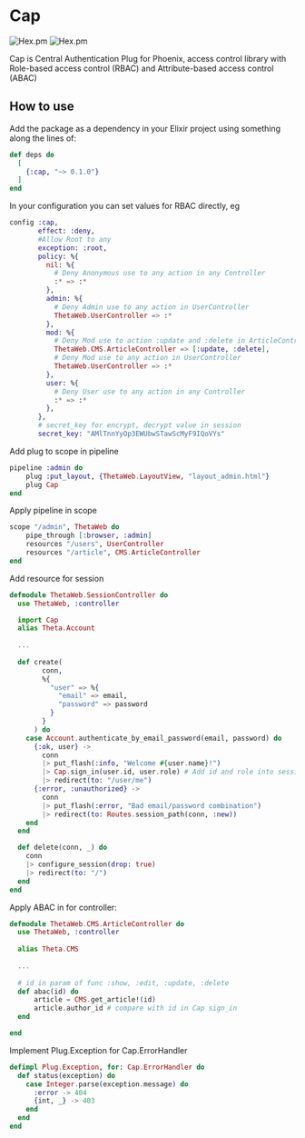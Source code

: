 # Cap
![Hex.pm](https://img.shields.io/hexpm/l/cap)
![Hex.pm](https://img.shields.io/hexpm/v/cap)

Cap is Central Authentication Plug for Phoenix, access control library with Role-based access control (RBAC) and Attribute-based access control (ABAC)

## How to use

Add the package as a dependency in your Elixir project using something along the lines of:

```elixir
def deps do
  [
    {:cap, "~> 0.1.0"}
  ]
end
```

In your configuration you can set values for RBAC directly, eg
```elixir
config :cap,
       effect: :deny,         
       #Allow Root to any
       exception: :root, 
       policy: %{
         nil: %{
           # Deny Anonymous use to any action in any Controller
           :* => :* 
         },
         admin: %{
           # Deny Admin use to any action in UserController
           ThetaWeb.UserController => :* 
         }, 
         mod: %{
           # Deny Mod use to action :update and :delete in ArticleController
           ThetaWeb.CMS.ArticleController => [:update, :delete],
           # Deny Mod use to any action in UserController
           ThetaWeb.UserController => :*
         },
         user: %{
           # Deny User use to any action in any Controller
		   :* => :*
         },
       },
       # secret_key for encrypt, decrypt value in session
       secret_key: "AMlTnnYyOp3EWUbwSTawScMyF9IQoVYs" 
```

Add plug to scope in pipeline

```elixir
pipeline :admin do
    plug :put_layout, {ThetaWeb.LayoutView, "layout_admin.html"}
    plug Cap
end
```

Apply pipeline in scope
```elixir
scope "/admin", ThetaWeb do
    pipe_through [:browser, :admin]
    resources "/users", UserController    
    resources "/article", CMS.ArticleController
end
```

Add resource for session
```elixir
defmodule ThetaWeb.SessionController do
  use ThetaWeb, :controller

  import Cap
  alias Theta.Account  
  
  ...
  
  def create(
        conn,
        %{
          "user" => %{
            "email" => email,
            "password" => password
          }
        }
      ) do
    case Account.authenticate_by_email_password(email, password) do
      {:ok, user} ->
        conn
        |> put_flash(:info, "Welcome #{user.name}!")
        |> Cap.sign_in(user.id, user.role) # Add id and role into session           
        |> redirect(to: "/user/me")
      {:error, :unauthorized} ->
        conn
        |> put_flash(:error, "Bad email/password combination")
        |> redirect(to: Routes.session_path(conn, :new))
    end
  end

  def delete(conn, _) do
    conn
    |> configure_session(drop: true)
    |> redirect(to: "/")
  end
end

```

Apply ABAC in for controller:
```elixir
defmodule ThetaWeb.CMS.ArticleController do
  use ThetaWeb, :controller
  
  alias Theta.CMS
  
  ...
  
  # id in param of func :show, :edit, :update, :delete
  def abac(id) do
	  article = CMS.get_article!(id)
	  article.author_id # compare with id in Cap sign_in
  end

end
```

Implement Plug.Exception for Cap.ErrorHandler
```elixir
defimpl Plug.Exception, for: Cap.ErrorHandler do
  def status(exception) do
    case Integer.parse(exception.message) do
      :error -> 404
      {int, _} -> 403
    end
  end
end
```



